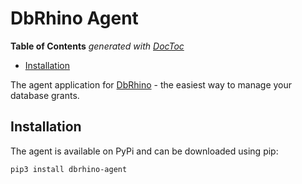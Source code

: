 # DbRhino Agent

<!-- START doctoc generated TOC please keep comment here to allow auto update -->
<!-- DON'T EDIT THIS SECTION, INSTEAD RE-RUN doctoc TO UPDATE -->
**Table of Contents**  *generated with [DocToc](https://github.com/thlorenz/doctoc)*

- [Installation](#installation)

<!-- END doctoc generated TOC please keep comment here to allow auto update -->

The agent application for [DbRhino](https://www.dbrhino.com) - the easiest way
to manage your database grants.

## Installation

The agent is available on PyPi and can be downloaded using pip:

```
pip3 install dbrhino-agent
```
